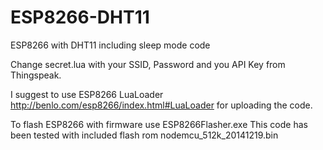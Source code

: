 # ESP8266-DHT11
ESP8266 with DHT11 including sleep mode code

Change secret.lua with your SSID, Password and you API Key from Thingspeak.

I suggest to use ESP8266 LuaLoader http://benlo.com/esp8266/index.html#LuaLoader for uploading the code.

To flash ESP8266 with firmware use ESP8266Flasher.exe
This code has been tested with included flash rom nodemcu_512k_20141219.bin

